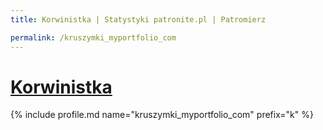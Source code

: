 ```yaml
---
title: Korwinistka | Statystyki patronite.pl | Patromierz

permalink: /kruszymki_myportfolio_com
---
```


# [Korwinistka](https://patronite.pl/kruszymki_myportfolio_com)

{% include profile.md name="kruszymki_myportfolio_com" prefix="k" %}
